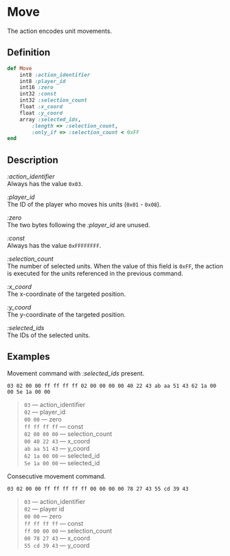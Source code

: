 # Move

The action encodes unit movements.

## Definition

```ruby
def Move
	int8 :action_identifier
	int8 :player_id
	int16 :zero
	int32 :const
	int32 :selection_count
	float :x_coord
	float :y_coord
	array :selected_ids,
		:length => :selection_count,
 		:only_if => :selection_count < 0xFF
end
```

## Description

*:action_identifier*  
Always has the value `0x03`.

*:player_id*  
The ID of the player who moves his units (`0x01` - `0x08`).

*:zero*  
The two bytes following the *:player_id* are unused.

*:const*  
Always has the value `0xFFFFFFFF`.

*:selection_count*  
The number of selected units. When the value of this field is `0xFF`, the action is executed for the units referenced in the previous command.

*:x_coord*  
The x-coordinate of the targeted position.

*:y_coord*  
The y-coordinate of the targeted position.

*:selected_ids*  
The IDs of the selected units.

## Examples

Movement command with *:selected_ids* present.

`03 02 00 00 ff ff ff ff 02 00 00 00 00 40 22 43 ab aa 51 43 62 1a 00 00 5e 1a 00 00`

>`03` &mdash; action_identifier  
>`02` &mdash; player_id  
>`00 00` &mdash; zero  
>`ff ff ff ff` &mdash; const  
>`02 00 00 00` &mdash; selection_count  
>`00 40 22 43` &mdash; x_coord  
>`ab aa 51 43` &mdash; y_coord  
>`62 1a 00 00` &mdash; selected_id  
>`5e 1a 00 00` &mdash; selected_id

Consecutive movement command.

`03 02 00 00 ff ff ff ff ff 00 00 00 00 78 27 43 55 cd 39 43`

>`03` &mdash; action_identifier  
>`02` &mdash; player id  
>`00 00` &mdash; zero  
>`ff ff ff ff` &mdash; const  
>`ff 00 00 00` &mdash; selection_count  
>`00 78 27 43` &mdash; x_coord  
>`55 cd 39 43` &mdash; y_coord
